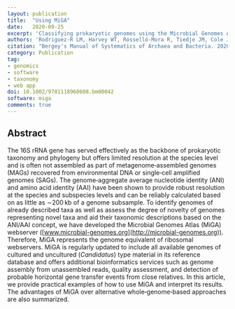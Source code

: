 ```yaml
---
layout: publication
title:  "Using MiGA"
date:   2020-09-25
excerpt: 'Classifying prokaryotic genomes using the Microbial Genomes Atlas (MiGA) webserver.'
authors: 'Rodriguez-R LM, Harvey WT, Rosselló-Mora R, Tiedje JM, Cole JR, Konstantinidis KT.'
citation: "Bergey's Manual of Systematics of Archaea and Bacteria. 2020."
category: Publication
tag:
- genomics
- software
- taxonomy
- web app
doi: 10.1002/9781118960608.bm00042
software: miga
comments: true
---
```


## Abstract
The 16S rRNA gene has served effectively as the backbone of prokaryotic taxonomy
and phylogeny but offers limited resolution at the species level and is often
not assembled as part of metagenome‐assembled genomes (MAGs) recovered from
environmental DNA or single‐cell amplified genomes (SAGs). The genome‐aggregate
average nucleotide identity (ANI) and amino acid identity (AAI) have been shown
to provide robust resolution at the species and subspecies levels and can be
reliably calculated based on as little as ∼200 kb of a genome subsample. To
identify genomes of already described taxa as well as assess the degree of
novelty of genomes representing novel taxa and aid their taxonomic descriptions
based on the ANI/AAI concept, we have developed the Microbial Genomes Atlas
(MiGA) webserver ([www.microbial-genomes.org](http://microbial-genomes.org)).
Therefore, MiGA represents the genome equivalent of ribosomal webservers.
MiGA is regularly updated to include all available genomes of cultured and
uncultured (*Candidatus*) type material in its reference database and offers
additional bioinformatics services such as genome assembly from unassembled
reads, quality assessment, and detection of probable horizontal gene transfer
events from close relatives. In this article, we provide practical examples of
how to use MiGA and interpret its results. The advantages of MiGA over
alternative whole‐genome‐based approaches are also summarized.
